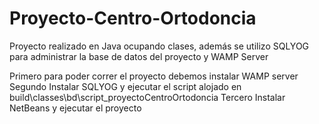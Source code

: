 # Proyecto-Centro-Ortodoncia
Proyecto realizado en Java ocupando clases, además se utilizo SQLYOG para administrar la base de datos del proyecto y WAMP Server

Primero para poder correr el proyecto debemos instalar WAMP server
Segundo Instalar SQLYOG y ejecutar el script alojado en build\classes\bd\script_proyectoCentroOrtodoncia
Tercero Instalar NetBeans y ejecutar el proyecto
